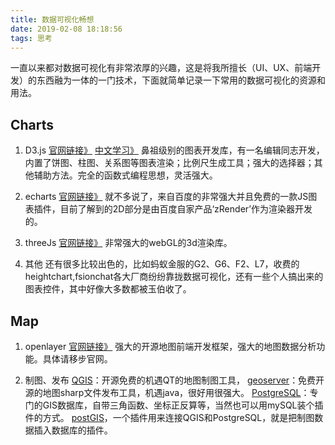 ```yaml
---
title: 数据可视化畅想
date: 2019-02-08 18:18:56
tags: 思考
---
```

一直以来都对数据可视化有非常浓厚的兴趣，这是将我所擅长（UI、UX、前端开发）的东西融为一体的一门技术，下面就简单记录一下常用的数据可视化的资源和用法。

## Charts
1. D3.js [官网链接》](https://d3js.org/) [中文学习》](http://www.ourd3js.com/)
鼻祖级别的图表开发库，有一名编辑同志开发，内置了饼图、柱图、关系图等图表渲染；比例尺生成工具；强大的选择器；其他辅助方法。完全的函数式编程思想，灵活强大。

2. echarts [官网链接》](http://echarts.baidu.com/)
就不多说了，来自百度的非常强大并且免费的一款JS图表插件，目前了解到的2D部分是由百度自家产品‘zRender’作为渲染器开发的。

3. threeJs [官网链接》](https://threejs.org/)
非常强大的webGL的3d渲染库。

4. 其他
还有很多比较出色的，比如蚂蚁金服的G2、G6、F2、L7，收费的heightchart,fsionchat各大厂商纷纷靠拢数据可视化，还有一些个人搞出来的图表控件，其中好像大多数都被玉伯收了。

## Map
1. openlayer [官网链接》](http://openlayers.org/)
强大的开源地图前端开发框架，强大的地图数据分析功能。具体请移步官网。

2. 制图、发布
[QGIS](http://www.qgis.org/en/site/)：开源免费的机遇QT的地图制图工具，
[geoserver](http://blog.geoserver.org/)：免费开源的地图sharp文件发布工具，机遇java，很好用很强大。
[PostgreSQL](https://www.postgresql.org/)：专门的GIS数据库，自带三角函数、坐标正反算等，当然也可以用mySQL装个插件的方式。
[postGIS](http://www.postgis.org/)，一个插件用来连接QGIS和PostgreSQL，就是把制图数据插入数据库的插件。

3. cesiumjs [官网链接》](http://www.cesiumjs.org/)
开源的3d地图开发控件。

>信息化未来的其中一个重点方向就是数据可视化，为什么数据可视化会火呢？原因在于我们多年前听说的——数字地球。
随着浏览器、web技术、硬件技术的越来越强大来支撑数字地球这一概念，说简单点数字地球就是“all in IOT”，IOT不是简单的物联网控制，应该是大数据分析的预策然后再控制，可视化是给决策者看的，可视化有着无与伦比的用户体验优势，所以同样的我也认为数据可视化和“all in IOT”是未来10年软件行业的趋势。

行业里还有一个大佬产品[图扑软件](http://www.hightopo.com/cn-index.html)，挺牛的！
